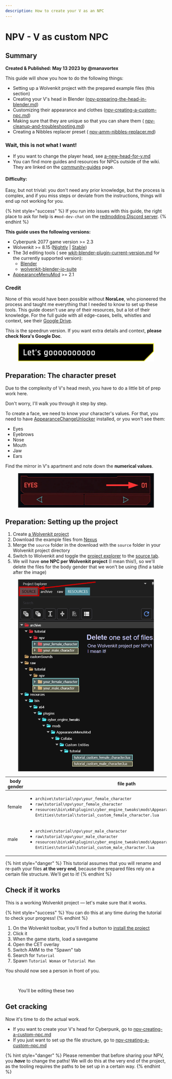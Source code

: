 ```yaml
---
description: How to create your V as an NPC
---
```


# NPV - V as custom NPC

## Summary

**Created & Published: May 13 2023 by @manavortex**

This guide will show you how to do the following things:&#x20;

* Setting up a Wolvenkit project with the prepared example files (this section)
* Creating your V's head in Blender ([npv-preparing-the-head-in-blender.md](npv-preparing-the-head-in-blender.md "mention"))
* Customizing their appearance and clothes ([npv-creating-a-custom-npc.md](npv-creating-a-custom-npc.md "mention"))
* Making sure that they are unique so that you can share them ( [npv-cleanup-and-troubleshooting.md](npv-cleanup-and-troubleshooting.md "mention"))
* Creating a Nibbles replacer preset ( [npv-amm-nibbles-replacer.md](npv-amm-nibbles-replacer.md "mention"))

### Wait, this is not what I want!

* If you want to change the player head, see [a-new-head-for-v.md](../a-new-head-for-v.md "mention")
* You can find more guides and resources for NPCs outside of the wiki. They are linked on the [community-guides](../../community-guides/ "mention") page.

#### Difficulty:

Easy, but not trivial: you don't need any prior knowledge, but the process is complex, and if you miss steps or deviate from the instructions, things will end up not working for you.

{% hint style="success" %}
If you run into issues with this guide, the right place to ask for help is `#mod-dev-chat` on the [redmodding Discord server](https://discord.gg/redmodding).&#x20;
{% endhint %}

**This guide uses the following versions:**

* Cyberpunk 2077 game version >= 2.3
* Wolvenkit >= 8.15 ([Nightly](https://github.com/WolvenKit/WolvenKit-nightly-releases/releases) | [Stable](https://github.com/WolvenKit/Wolvenkit/releases))
* The 3d editing tools  ( see [wkit-blender-plugin-current-version.md](../../../for-mod-creators-theory/modding-tools/wolvenkit-blender-io-suite/installing-the-wolvenkit-blender-plugin/wkit-blender-plugin-current-version.md "mention") for the currently supported version):
  * [Blender](https://www.blender.org/download/)
  * [wolvenkit-blender-io-suite](../../../for-mod-creators-theory/modding-tools/wolvenkit-blender-io-suite/ "mention")
* [AppearanceMenuMod](https://www.nexusmods.com/cyberpunk2077/mods/790) >= 2.1

### Credit

None of this would have been possible without **NoraLee**, who pioneered the process and taught me everything that I needed to know to set up these tools. This guide doesn't use any of their resources, but a lot of their knowledge. For the full guide with all edge-cases, bells, whistles and context, see their [Google Drive](https://drive.google.com/drive/folders/1R-knopKMhHDZuokPKaTt0nIDArXcQdrb).&#x20;

This is the speedrun version. If you want extra details and context, **please check Nora's Google Doc**.



<figure><img src="../../../.gitbook/assets/section_header_letsgooooo.png" alt=""><figcaption></figcaption></figure>

## Preparation: The character preset

Due to the complexity of V's head mesh, you have to do a little bit of prep work here.

Don't worry, I'll walk you through it step by step.

To create a face, we need to know your character's values. For that, you need to have [AppearanceChangeUnlocker](https://www.nexusmods.com/cyberpunk2077/mods/3850) installed, or you won't see them:

* Eyes
* Eyebrows
* Nose
* Mouth
* Jaw
* Ears

Find the mirror in V's apartment and note down the **numerical values**.

<figure><img src="../../../.gitbook/assets/npv_head_character_creator_numbers.png" alt=""><figcaption></figcaption></figure>

## Preparation: Setting up the project

1. Create [a Wolvenkit project](https://app.gitbook.com/s/-MP_ozZVx2gRZUPXkd4r/wolvenkit-app/usage/wolvenkit-projects#create-a-new-wolvenkit-mod-project)
2. Download the example files from [Nexus](https://www.nexusmods.com/cyberpunk2077/mods/8328)
3. Merge the `source` folder in the download with the `source` folder in your Wolvenkit project directory
4. Switch to Wolvenkit and toggle the [project explorer](https://app.gitbook.com/s/-MP_ozZVx2gRZUPXkd4r/wolvenkit-app/editor/project-explorer) to the [source tab](https://app.gitbook.com/s/-MP_ozZVx2gRZUPXkd4r/wolvenkit-app/editor/project-explorer#source).
5. We will have **one NPC per Wolvenkit project** (I mean this!), so we'll delete the files for the body gender that we won't be using (find a table after the image)

<figure><img src="../../../.gitbook/assets/image (1).png" alt=""><figcaption></figcaption></figure>



<table><thead><tr><th width="179">body gender</th><th>file path</th></tr></thead><tbody><tr><td>female</td><td><ul><li><code>archive\tutorial\npv\your_female_character</code></li><li><code>raw\tutorial\npv\your_female_character</code></li><li><code>resources\bin\x64\plugins\cyber_engine_tweaks\mods\AppearanceMenuMod\Collabs\Custom Entities\tutorial\tutorial_custom_female_character.lua</code></li></ul></td></tr><tr><td>male</td><td><ul><li><code>archive\tutorial\npv\your_male_character</code></li><li><code>raw\tutorial\npv\your_male_character</code></li><li><code>resources\bin\x64\plugins\cyber_engine_tweaks\mods\AppearanceMenuMod\Collabs\Custom Entities\tutorial\tutorial_custom_male_character.lua</code></li></ul></td></tr></tbody></table>

{% hint style="danger" %}
This tutorial assumes that you will rename and re-path your files **at the very end**, because the prepared files rely on a certain file structure. We'll get to it!
{% endhint %}

## Check if it works

This is a working Wolvenkit project — let's make sure that it works.&#x20;

{% hint style="success" %}
You can do this at any time during the tutorial to check your progress!
{% endhint %}

1. On the Wolvenkit toolbar, you'll find a button to [install the project](https://app.gitbook.com/s/-MP_ozZVx2gRZUPXkd4r/wolvenkit-app/menu/toolbar#install-and-launch)
2. Click it
3. When the game starts, load a savegame
4. Open the CET overlay
5. Switch AMM to the "Spawn" tab
6. Search for `Tutorial`
7. Spawn `Tutorial Woman` or `Tutorial Man`

You should now see a person in front of you.

<figure><img src="https://64.media.tumblr.com/f9d975e408bb678ba2acddec9f76cbd8/c1517bdcdc3d9374-c8/s2048x3072/553431af3044de381134d1484df5b5b919049f42.pnj" alt=""><figcaption><p>You'll be editing these two</p></figcaption></figure>

## Get cracking

Now it's time to do the actual work.&#x20;

* If you want to create your V's head for Cyberpunk, go to [npv-creating-a-custom-npc.md](npv-creating-a-custom-npc.md "mention")
* If you just want to set up the file structure, go to [npv-creating-a-custom-npc.md](npv-creating-a-custom-npc.md "mention")

{% hint style="danger" %}
Please remember that before sharing your NPV, you _**have**_ to change the paths! We will do this at the very end of the project, as the tooling requires the paths to be set up in a certain way.
{% endhint %}

